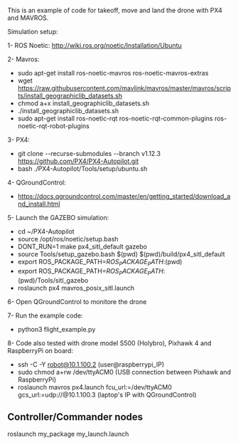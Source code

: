 This is an example of code for takeoff, move and land the drone with PX4 and MAVROS.

Simulation setup:

1- ROS Noetic:
http://wiki.ros.org/noetic/Installation/Ubuntu

2- Mavros: 
- sudo apt-get install ros-noetic-mavros ros-noetic-mavros-extras
- wget https://raw.githubusercontent.com/mavlink/mavros/master/mavros/scripts/install_geographiclib_datasets.sh
- chmod a+x install_geographiclib_datasets.sh
- ./install_geographiclib_datasets.sh
- sudo apt-get install ros-noetic-rqt ros-noetic-rqt-common-plugins ros-noetic-rqt-robot-plugins

3- PX4:
- git clone --recurse-submodules --branch v1.12.3 https://github.com/PX4/PX4-Autopilot.git
- bash ./PX4-Autopilot/Tools/setup/ubuntu.sh

4- QGroundControl:
- https://docs.qgroundcontrol.com/master/en/getting_started/download_and_install.html


5- Launch the GAZEBO simulation:

- cd ~/PX4-Autopilot
- source /opt/ros/noetic/setup.bash
- DONT_RUN=1 make px4_sitl_default gazebo
- source Tools/setup_gazebo.bash $(pwd) $(pwd)/build/px4_sitl_default
- export ROS_PACKAGE_PATH=$ROS_PACKAGE_PATH:$(pwd)
- export ROS_PACKAGE_PATH=$ROS_PACKAGE_PATH:$(pwd)/Tools/sitl_gazebo
- roslaunch px4 mavros_posix_sitl.launch 


6- Open QGroundControl to monitore the drone


7- Run the example code:

- python3 flight_example.py


8- Code also tested with drone model S500 (Holybro), Pixhawk 4 and RaspberryPi on board:

- ssh -C -Y robot@10.1.100.2 (user@raspberrypi_IP)
- sudo chmod a+rw /dev/ttyACM0 (USB connection between Pixhawk and RaspberryPi)
- roslaunch mavros px4.launch fcu_url:=/dev/ttyACM0 gcs_url:=udp://@10.1.100.3 (laptop's IP with QGroundControl)

## Controller/Commander nodes

roslaunch my_package my_launch.launch

